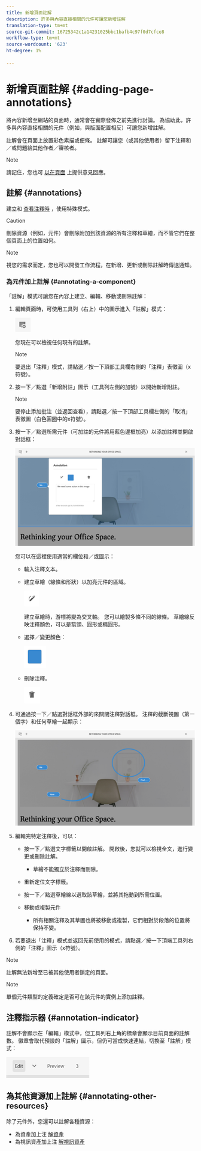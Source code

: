 ```yaml
---
title: 新增頁面註解
description: 許多與內容直接相關的元件可讓您新增註解
translation-type: tm+mt
source-git-commit: 16725342c1a14231025bbc1bafb4c97f0d7cfce8
workflow-type: tm+mt
source-wordcount: '623'
ht-degree: 1%

---
```



# 新增頁面註解 {#adding-page-annotations}

將內容新增至網站的頁面時，通常會在實際發佈之前先進行討論。 為協助此，許多與內容直接相關的元件（例如，與版面配置相反）可讓您新增註解。

註解會在頁面上放置彩色素描或便條。 註解可讓您（或其他使用者）留下注釋和／或問題給其他作者／審核者。

>[!NOTE]
>
>請記住，您也可 [以在頁面](/help/sites-cloud/authoring/getting-started/basic-handling.md#timeline) 上提供意見回應。

## 註解 {#annotations}

建立和 [查看注釋時](/help/sites-cloud/authoring/fundamentals/environment-tools.md#page-modes) ，使用特殊模式。

>[!CAUTION]
>
>刪除資源（例如，元件）會刪除附加到該資源的所有注釋和草繪，而不管它們在整個頁面上的位置如何。

>[!NOTE]
>
>視您的需求而定，您也可以開發工作流程，在新增、更新或刪除註解時傳送通知。

### 為元件加上註解 {#annotating-a-component}

「註解」模式可讓您在內容上建立、編輯、移動或刪除註解：

1. 編輯頁面時，可使用工具列（右上）中的圖示進入「註解」模式：

   ![「注釋」按鈕](/help/sites-cloud/authoring/assets/annotations.png)

   您現在可以檢視任何現有的註解。

   >[!NOTE]
   >
   >要退出「注釋」模式，請點選／按一下頂部工具欄右側的「注釋」表徵圖（x符號）。

1. 按一下／點選「新增附註」圖示（工具列左側的加號）以開始新增附註。

   >[!NOTE]
   >
   >要停止添加批注（並返回查看），請點選／按一下頂部工具欄左側的「取消」表徵圖（白色圓圈中的x符號）。

1. 按一下／點選所需元件（可加註的元件將用藍色邊框加亮）以添加註釋並開啟對話框：

   ![添加註釋](/help/sites-cloud/authoring/assets/annotation-adding.png)

   您可以在這裡使用適當的欄位和／或圖示：

   * 輸入注釋文本。
   * 建立草繪（線條和形狀）以加亮元件的區域。

      ![「注釋草繪」(Annotation Sketch)按鈕](/help/sites-cloud/authoring/assets/annotation-sketch.png)

      建立草繪時，游標將變為交叉軸。 您可以繪製多條不同的線條。 草繪線反映注釋顏色，可以是箭頭、圓形或橢圓形。

   * 選擇／變更顏色：

      ![注釋色板按鈕](/help/sites-cloud/authoring/assets/annotation-color-swatch.png)

   * 刪除注釋。

      ![注釋刪除按鈕](/help/sites-cloud/authoring/assets/annotation-delete.png)

1. 可通過按一下／點選對話框外部的來關閉注釋對話框。 注釋的截斷視圖（第一個字）和任何草繪一起顯示：

   ![注釋草繪](/help/sites-cloud/authoring/assets/annotation-sketches.png)

1. 編輯完特定注釋後，可以：

   * 按一下／點選文字標籤以開啟註解。 開啟後，您就可以檢視全文，進行變更或刪除註解。

      * 草繪不能獨立於注釋而刪除。
   * 重新定位文字標籤。
   * 按一下／點選草繪線以選取該草繪，並將其拖動到所需位置。
   * 移動或複製元件

      * 所有相關注釋及其草圖也將被移動或複製，它們相對於段落的位置將保持不變。


1. 若要退出「注釋」模式並返回先前使用的模式，請點選／按一下頂端工具列右側的「注釋」圖示（x符號）。

>[!NOTE]
>
>註解無法新增至已被其他使用者鎖定的頁面。

>[!NOTE]
>
>單個元件類型的定義確定是否可在該元件的實例上添加註釋。

## 注釋指示器 {#annotation-indicator}

註解不會顯示在「編輯」模式中，但工具列右上角的標章會顯示目前頁面的註解數。 徽章會取代預設的「註解」圖示，但仍可當成快速連結，切換至「註解」模式：

![注釋指示器](/help/sites-cloud/authoring/assets/annotation-indicator.png)

## 為其他資源加上註解 {#annotating-other-resources}

除了元件外，您還可以註解各種資源：

* 為資產加上注 [解資產](/help/assets/manage-digital-assets.md#annotating)
* 為視訊資產加上注 [解視訊資產](/help/assets/manage-video-assets.md#annotate-video-assets)
